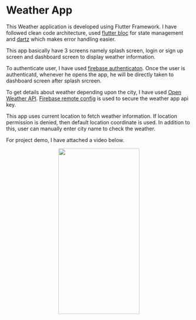 # Weather App

This Weather application is developed using Flutter Framework. I have followed clean code architecture, used [flutter bloc](https://pub.dev/packages/flutter_bloc) for state management and [dartz](https://pub.dev/packages/dartz) which makes error handling easier. 

This app basically have 3 screens namely splash screen, login or sign up screen and dashboard screen to display weather information. 

To authenticate user, I have used [firebase authenticaton](https://pub.dev/packages/firebase_auth). Once the user is authenticatd, whenever he opens the app, he will be directly taken to dashboard screen after splash srcreen. 

To get details about weather depending upon the city, I have used [Open Weather API](https://openweathermap.org/). [Firebase remote config](https://pub.dev/packages/firebase_remote_config) is used to secure the weather app api key.

This app uses current location to fetch weather information. If location permission is denied, then default location coordinate is used. In addition to this, user can manually enter city name to check the weather.

For project demo, I have attached a video below.
<p align="center">
<img src="demo.gif" width="220" height="450"/>
</p>
